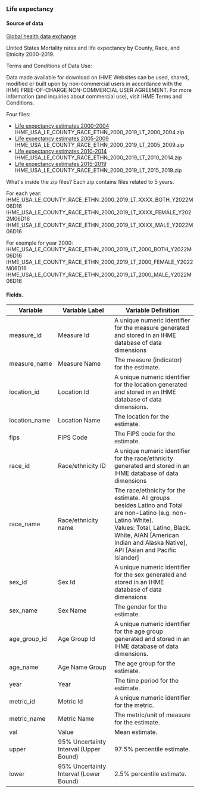 
### Life expectancy 

#### Source of data
[Global health data exchange](https://ghdx.healthdata.org/us-data)

<p> United States Mortality rates and life expectancy by
County, Race, and Etnicity 2000-2019. </p>

Terms and Conditions of Data Use:

Data made available for download on IHME Websites can be used, shared, modified or built upon by non-commercial users in accordance with the IHME FREE-OF-CHARGE NON-COMMERCIAL USER AGREEMENT. For more information (and inquiries about commercial use), visit IHME Terms and Conditions.

Four files:

* [Life expectancy estimates 2000-2004](https://ghdx.healthdata.org/sites/default/files/record-attached-files/IHME_USA_LE_COUNTY_RACE_ETHN_2000_2019_LT_2000_2004.zip)<br>
IHME_USA_LE_COUNTY_RACE_ETHN_2000_2019_LT_2000_2004.zip
* [Life expectancy estimates 2005-2009](https://ghdx.healthdata.org/sites/default/files/record-attached-files/IHME_USA_LE_COUNTY_RACE_ETHN_2000_2019_LT_2005_2009.zip)<br>
IHME_USA_LE_COUNTY_RACE_ETHN_2000_2019_LT_2005_2009.zip
* [Life expectancy estimates 2010-2014](https://ghdx.healthdata.org/sites/default/files/record-attached-files/IHME_USA_LE_COUNTY_RACE_ETHN_2000_2019_LT_2010_2014.zip)<br>
IHME_USA_LE_COUNTY_RACE_ETHN_2000_2019_LT_2010_2014.zip
* [Life expectancy estimates 2015-2019](https://ghdx.healthdata.org/sites/default/files/record-attached-files/IHME_USA_LE_COUNTY_RACE_ETHN_2000_2019_LT_2015_2019.zip)<br>
IHME_USA_LE_COUNTY_RACE_ETHN_2000_2019_LT_2015_2019.zip

What's inside the zip files? Each zip contains files related to 5 years.

For each year:<br>
IHME_USA_LE_COUNTY_RACE_ETHN_2000_2019_LT_XXXX_BOTH_Y2022M06D16
IHME_USA_LE_COUNTY_RACE_ETHN_2000_2019_LT_XXXX_FEMALE_Y2022M06D16
IHME_USA_LE_COUNTY_RACE_ETHN_2000_2019_LT_XXXX_MALE_Y2022M06D16

For exemple for year 2000:<br>
IHME_USA_LE_COUNTY_RACE_ETHN_2000_2019_LT_2000_BOTH_Y2022M06D16
IHME_USA_LE_COUNTY_RACE_ETHN_2000_2019_LT_2000_FEMALE_Y2022M06D16
IHME_USA_LE_COUNTY_RACE_ETHN_2000_2019_LT_2000_MALE_Y2022M06D16

#### Fields.

<table>
  <thead>
    <tr>
      <th>Variable</th>
      <th>Variable Label</th>
      <th>Variable Definition</th>
    </tr>
  </thead>
  <body>
    <tr>
      <td>measure_id</td>
      <td>Measure Id</td>
      <td>A unique numeric identifier for the measure
          generated and stored in an IHME database of
          data dimensions</td>
    </tr>
    <tr>
      <td>measure_name</td>
      <td>Measure Name</td>
      <td>The measure (indicator) for the estimate.</td>
    </tr>
    <tr>
      <td>location_id</td>
      <td>Location Id</td>
      <td>A unique numeric identifier for the location
          generated and stored in an IHME database of
          data dimensions.</td>
    </tr>
    <tr>
      <td>location_name</td>
      <td>Location Name</td>
      <td>The location for the estimate.</td>
    </tr>
    <tr>
      <td>fips </td>
      <td>FIPS Code</td>
      <td>The FIPS code for the estimate.</td>
    </tr>
    <tr>
      <td>race_id </td>
      <td>Race/ethnicity ID</td>
      <td>
          A unique numeric identifier for the
          race/ethnicity generated and stored in an IHME
          database of data dimensions
      </td>
    </tr>
    <tr>
      <td>race_name </td>
      <td>Race/ethnicity name </td>
      <td>
          The race/ethnicity for the estimate. All groups
          besides Latino and Total are non-Latino (e.g.
          non-Latino White). <br>
          Values: Total, Latino, Black. White, AIAN
          [American Indian and Alaska Native], API [Asian
          and Pacific Islander]
      </td>
    </tr>
    <tr>
      <td>sex_id</td>
      <td>Sex Id</td>
      <td>
        A unique numeric identifier for the sex
        generated and stored in an IHME database of
        data dimensions
      </td>
    </tr>
    <tr>
      <td>sex_name</td>
      <td>Sex Name</td>
      <td>The gender for the estimate.</td>
    </tr>
    <tr>
      <td>age_group_id</td>
      <td>Age Group Id</td>
      <td>A unique numeric identifier for the age group
      generated and stored in an IHME database of
      data dimensions.</td>
    </tr>
    <tr>
      <td>age_name</td>
      <td>Age Name Group</td>
      <td>The age group for the estimate.</td>
    </tr>
    <tr>
      <td>year</td>
      <td>Year</td>
      <td>The time period for the estimate.</td>
    </tr>
    <tr>
      <td>metric_id</td>
      <td>Metric Id</td>
      <td>A unique numeric identifier for the metric.</td>
    </tr>
    <tr>
      <td>metric_name</td>
      <td>Metric Name</td>
      <td>The metric/unit of measure for the estimate.</td>
    </tr>
    <tr>
      <td>val</td>
      <td>Value</td>
      <td>Mean estimate.</td>
    </tr>
    <tr>
      <td>upper</td>
      <td>
        95% Uncertainty Interval
        (Upper Bound)
      </td>
      <td>97.5% percentile estimate.</td>
    </tr>
    <tr>
      <td>lower</td>
      <td>
          95% Uncertainty Interval
          (Lower Bound)
      </td>
      <td>2.5% percentile estimate.</td>
    </tr>
  </body>
</table>



